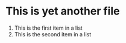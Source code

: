# This is yet another file
1. This is the first item in a list
2. This is the second item in a list
